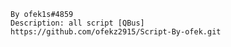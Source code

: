     By ofek1s#4859
    Description: all script [QBus]
    https://github.com/ofekz2915/Script-By-ofek.git
